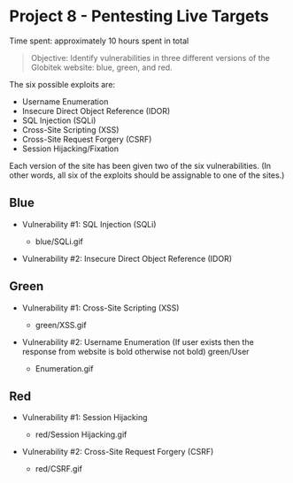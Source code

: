 # Project 8 - Pentesting Live Targets

Time spent: approximately 10 hours spent in total

> Objective: Identify vulnerabilities in three different versions of the Globitek website: blue, green, and red.

The six possible exploits are:
* Username Enumeration
* Insecure Direct Object Reference (IDOR)
* SQL Injection (SQLi)
* Cross-Site Scripting (XSS)
* Cross-Site Request Forgery (CSRF)
* Session Hijacking/Fixation

Each version of the site has been given two of the six vulnerabilities. (In other words, all six of the exploits should be assignable to one of the sites.)

## Blue

  - Vulnerability #1: SQL Injection (SQLi)
      - blue/SQLi.gif

  - Vulnerability #2: Insecure Direct Object Reference (IDOR)


## Green

  - Vulnerability #1: Cross-Site Scripting (XSS)
      - green/XSS.gif

  - Vulnerability #2: Username Enumeration (If user exists then the response from website is bold otherwise not bold)
green/User 
    - Enumeration.gif

## Red

  - Vulnerability #1: Session Hijacking
    - red/Session Hijacking.gif

  - Vulnerability #2: Cross-Site Request Forgery (CSRF)
    - red/CSRF.gif
